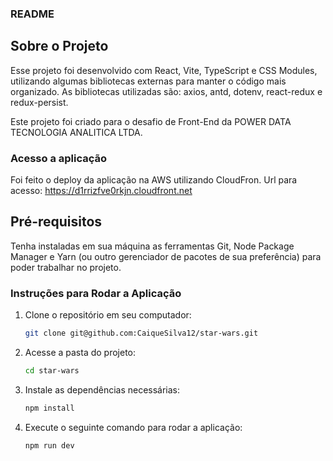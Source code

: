 ### README

## Sobre o Projeto

Esse projeto foi desenvolvido com React, Vite, TypeScript e CSS Modules, 
utilizando algumas bibliotecas externas para manter o código mais organizado. 
As bibliotecas utilizadas são: axios, antd, dotenv, react-redux e redux-persist. 

Este projeto foi criado para o desafio de Front-End da POWER DATA TECNOLOGIA ANALITICA LTDA.

### Acesso a aplicação

Foi feito o deploy da aplicação na AWS utilizando CloudFron.
Url para acesso: https://d1rrizfve0rkjn.cloudfront.net

## Pré-requisitos

Tenha instaladas em sua máquina as ferramentas Git, Node Package Manager e Yarn (ou outro gerenciador de pacotes de sua preferência) para poder trabalhar no projeto.

### Instruções para Rodar a Aplicação

1. Clone o repositório em seu computador:

    ```bash
    git clone git@github.com:CaiqueSilva12/star-wars.git
    ```

2. Acesse a pasta do projeto:

    ```bash
    cd star-wars
    ```

3. Instale as dependências necessárias:

    ```bash
    npm install
    ```

5. Execute o seguinte comando para rodar a aplicação:

    ```bash
    npm run dev
    ```
